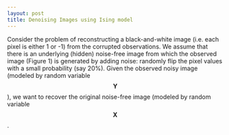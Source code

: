```yaml
---
layout: post
title: Denoising Images using Ising model
---
```

Consider the problem of reconstructing a black-and-white image (i.e. each pixel is either 1 or -1) from the corrupted observations. 
We assume that there is an underlying (hidden) noise-free image from which the observed image (Figure 1) is generated by adding noise: randomly flip the pixel values with a small probability (say 20%). Given the observed noisy image (modeled by random variable $$\textbf{Y}$$), we want to recover the original noise-free image (modeled by random variable $$\textbf{X}$$. 

